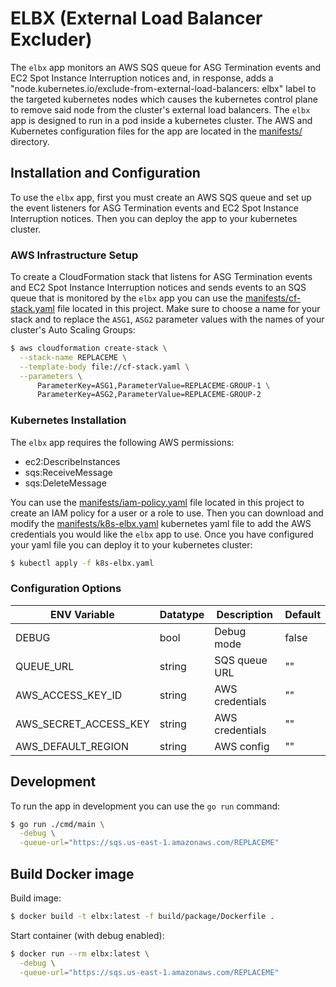 # ELBX (External Load Balancer Excluder)

The `elbx` app monitors an AWS SQS queue for ASG Termination events and EC2 Spot Instance Interruption notices and, in response, adds a "node.kubernetes.io/exclude-from-external-load-balancers: elbx" label to the targeted kubernetes nodes which causes the kubernetes control plane to remove said node from the cluster's external load balancers. The `elbx` app is designed to run in a pod inside a kubernetes cluster. The AWS and Kubernetes configuration files for the app are located in the [manifests/](manifests/) directory.

## Installation and Configuration

To use the `elbx` app, first you must create an AWS SQS queue and set up the event listeners for ASG Termination events and EC2 Spot Instance Interruption notices. Then you can deploy the app to your kubernetes cluster.

### AWS Infrastructure Setup

To create a CloudFormation stack that listens for ASG Termination events and EC2 Spot Instance Interruption notices and sends events to an SQS queue that is monitored by the `elbx` app you can use the [manifests/cf-stack.yaml](manifests/cf-stack.yaml) file located in this project. Make sure to choose a name for your stack and to replace the `ASG1`, `ASG2` parameter values with the names of your cluster's Auto Scaling Groups:

```sh
$ aws cloudformation create-stack \
  --stack-name REPLACEME \
  --template-body file://cf-stack.yaml \
  --parameters \
      ParameterKey=ASG1,ParameterValue=REPLACEME-GROUP-1 \
      ParameterKey=ASG2,ParameterValue=REPLACEME-GROUP-2
```

### Kubernetes Installation

The `elbx` app requires the following AWS permissions:

  * ec2:DescribeInstances
  * sqs:ReceiveMessage
  * sqs:DeleteMessage

You can use the [manifests/iam-policy.yaml](manifests/iam-policy.yaml) file located in this project to create an IAM policy for a user or a role to use. Then you can download and modify the [manifests/k8s-elbx.yaml](manifests/k8s-elbx.yaml) kubernetes yaml file to add the AWS credentials you would like the `elbx` app to use. Once you have configured your yaml file you can deploy it to your kubernetes cluster:

```sh
$ kubectl apply -f k8s-elbx.yaml
```

### Configuration Options

| ENV Variable          | Datatype | Description     | Default |
| --------------------- | -------- | --------------- | ------- |
| DEBUG                 | bool     | Debug mode      | false   |
| QUEUE_URL             | string   | SQS queue URL   | ""      |
| AWS_ACCESS_KEY_ID     | string   | AWS credentials | ""      |
| AWS_SECRET_ACCESS_KEY | string   | AWS credentials | ""      |
| AWS_DEFAULT_REGION    | string   | AWS config      | ""      |

## Development

To run the app in development you can use the `go run` command:

```sh
$ go run ./cmd/main \
  -debug \
  -queue-url="https://sqs.us-east-1.amazonaws.com/REPLACEME"
```

## Build Docker image

Build image:

```sh
$ docker build -t elbx:latest -f build/package/Dockerfile .
```

Start container (with debug enabled):
```sh
$ docker run --rm elbx:latest \
  -debug \
  -queue-url="https://sqs.us-east-1.amazonaws.com/REPLACEME"
```
